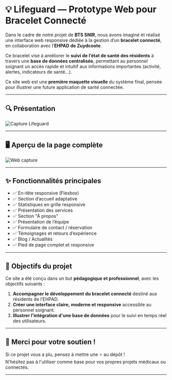 # 💡 Lifeguard — Prototype Web pour Bracelet Connecté

Dans le cadre de notre projet de **BTS SNIR**, nous avons imaginé et réalisé une interface web responsive dédiée à la gestion d’un **bracelet connecté**, en collaboration avec l’**EHPAD de Zuydcoote**.

Ce bracelet vise à améliorer le **suivi de l’état de santé des résidents** à travers une **base de données centralisée**, permettant au personnel soignant un accès rapide et intuitif aux informations importantes (activité, alertes, indicateurs de santé...).

Ce site web est une **première maquette visuelle** du système final, pensée pour illustrer une future application de santé connectée.

---

## 🔍 Présentation

![Capture Lifeguard](https://user-images.githubusercontent.com/71099757/131668021-9e24f2e9-c554-43a9-b4e1-c97a3e102439.png)

---

## 🖥️ Aperçu de la page complète

![Web capture](https://user-images.githubusercontent.com/71099757/131667998-dd8a1a92-1373-4d29-b3ee-8260a4bb6a1e.jpeg)

---

## ✨ Fonctionnalités principales

- ✅ En-tête responsive (Flexbox)  
- ✅ Section d’accueil adaptative  
- ✅ Statistiques en grille responsive  
- ✅ Présentation des services  
- ✅ Section "À propos"  
- ✅ Présentation de l’équipe  
- ✅ Formulaire de contact / réservation  
- ✅ Témoignages et retours d’expérience  
- ✅ Blog / Actualités  
- ✅ Pied de page complet et responsive

---

## 🎯 Objectifs du projet

Ce site a été conçu dans un but **pédagogique et professionnel**, avec les objectifs suivants :

1. **Accompagner le développement du bracelet connecté** destiné aux résidents de l’EHPAD.
2. **Créer une interface claire, moderne et responsive** accessible au personnel soignant.
3. **Illustrer l'intégration d'une base de données** pour le suivi en temps réel des utilisateurs.

---

## 🙌 Merci pour votre soutien !

Si ce projet vous a plu, pensez à mettre une ⭐ au dépôt !  
N'hésitez pas à l'utiliser comme base pour vos propres projets médicaux ou connectés.

---

